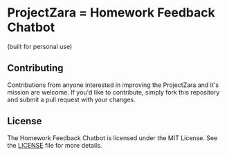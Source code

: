 # ProjectZara = Homework Feedback Chatbot

(built for personal use)

## Contributing

Contributions from anyone interested in improving the ProjectZara and it's mission are welcome. If you'd like to contribute, simply fork this repository and submit a pull request with your changes.

## License

The Homework Feedback Chatbot is licensed under the MIT License. See the [LICENSE](LICENSE) file for more details.


